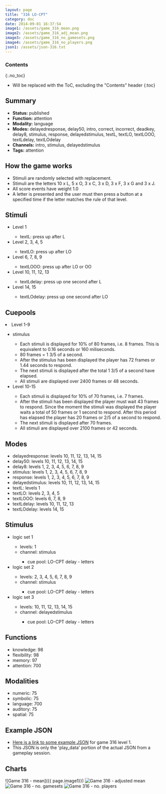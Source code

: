 ```yaml
---
layout: page
title: "316 LO-CPT"
category: doc
date: 2014-09-01 16:37:54
image1: /assets/game_316_mean.png
image2: /assets/game_316_adj_mean.png
image3: /assets/game_316_no_gamesets.png
image4: /assets/game_316_no_players.png
json1: /assets/json-316.txt
---
```


### Contents
{:.no_toc}

* Will be replaced with the ToC, excluding the "Contents" header
{:toc}

## Summary
<p>
<ul>
<li><strong>Status:</strong> published</li>
<li><strong>Function:</strong> attention</li>
<li><strong>Modality:</strong> language</li>
<li><strong>Modes:</strong> delayedresponse, delay50, intro, correct, incorrect, deadkey, delay8, stimulus, response, delayedstimulus, textL, textLO, textLOOO, textLdelay, textLOdelay</li>
<li><strong>Channels:</strong> intro, stimulus, delayedstimulus</li>
<li><strong>Tags:</strong> attention</li>
</ul>
</p>

## How the game works
<p>
<ul>
<li>Stimuli are randomly selected with replacement.</li>
<li>Stimuli are the letters 10 x L, 5 x O, 3 x C, 3 x D, 3 x F, 3 x G and 3 x J.</li>
<li>All score events have weight 1.0</li>
<li>A letter is presented and the user must then press a button at a specified time if the letter matches the rule of that level.</li>
</ul>
</p>

## Stimuli
<p>
<ul>
<li>Level 1</li>
<ul>
<li>textL: press up after L</li>
</ul>
<li>Level 2, 3, 4, 5</li>
<ul>
<li>textLO: press up after LO</li>
</ul>
<li>Level 6, 7, 8, 9</li>
<ul>
<li>textLOOO: press up after LO or OO</li>
</ul>
<li>Level 10, 11, 12, 13</li>
<ul>
<li>textLdelay: press up one second after L</li>
</ul>
<li>Level 14, 15</li>
<ul>
<li>textLOdelay: press up one second after LO</li>
</ul>
</ul>
</p>

## Cuepools
<li>Level 1-9</li>
<ul>
<li>stimulus</li>
<ul>
<li>Each stimuli is displayed for 10% of 80 frames, i.e. 8 frames. This is equivalent to 0.16 seconds or  160 miliseconds.</li>
<li>80 frames = 1 3/5 of a second.</li>
<li>After the stimulus has been displayed the player has 72 frames or 1.44 seconds to respond.</li>
<li>The next stimuli is displayed after the total 1 3/5 of a second have elapsed.</li>
<li>All stimuli are displayed over 2400 frames or 48 seconds.</li>
</ul>
<li>Level 10-15</li>
<ul>
<li>Each stimuli is displayed for 10% of 70 frames, i.e. 7 frames.</li>
<li>After the stimuli has been displayed the player must wait 43 frames to respond. Since the moment the stimuli was displayed the player waits a total of 50 frames or 1 second to respond. After this period has elapsed the player has 20 frames or 2/5 of a second to respond.</li>
<li>The next stimuli is displayed after 70 frames.</li>
<li>All stimuli are displayed over 2100 frames or 42 seconds.</li>
</ul>
</ul>

## Modes
<p>
<ul>
<li>delayedresponse: levels 10, 11, 12, 13, 14, 15</li>
<li>delay50: levels 10, 11, 12, 13, 14, 15</li>
<li>delay8: levels 1, 2, 3, 4, 5, 6, 7, 8, 9</li>
<li>stimulus: levels 1, 2, 3, 4, 5, 6, 7, 8, 9</li>
<li>response: levels 1, 2, 3, 4, 5, 6, 7, 8, 9</li>
<li>delayedstimulus: levels 10, 11, 12, 13, 14, 15</li>
<li>textL: levels 1</li>
<li>textLO: levels 2, 3, 4, 5</li>
<li>textLOOO: levels 6, 7, 8, 9</li>
<li>textLdelay: levels 10, 11, 12, 13</li>
<li>textLOdelay: levels 14, 15</li>
</ul>
</p>

## Stimulus
<p>
<ul>
<li>logic set 1</li>
<ul>
<li>levels: 1</li>
<li>channel: stimulus</li>
<ul>
<li>cue pool: LO-CPT delay - letters</li>
</ul>
</ul>
<li>logic set 2</li>
<ul>
<li>levels: 2, 3, 4, 5, 6, 7, 8, 9</li>
<li>channel: stimulus</li>
<ul>
<li>cue pool: LO-CPT delay - letters</li>
</ul>
</ul>
<li>logic set 3</li>
<ul>
<li>levels: 10, 11, 12, 13, 14, 15</li>
<li>channel: delayedstimulus</li>
<ul>
<li>cue pool: LO-CPT delay - letters</li>
</ul>
</ul>
</ul>
</p>

## Functions
<p>
<ul>
<li>knowledge: 98</li>
<li>flexibility: 98</li>
<li>memory: 97</li>
<li>attention: 700</li>
</ul>
</p>

## Modalities
<p>
<ul>
<li>numeric: 75</li>
<li>symbolic: 75</li>
<li>language: 700</li>
<li>auditory: 75</li>
<li>spatial: 75</li>
</ul>
</p>

## Example JSON
<p>
<ul>
<li><a href="{{ page.json1 }}">Here is a link to some example JSON</a> for game 316 level 1.</li>
<li>This JSON is only the 'play_data' portion of the actual JSON from a gameplay session.</li>
</ul>
</p>

## Charts
![Game 316 - mean]({{ page.image1}})
![Game 316 - adjusted mean]({{page.image2}})
![Game 316 - no. gamesets]({{page.image3}})
![Game 316 - no. players]({{page.image4}})

